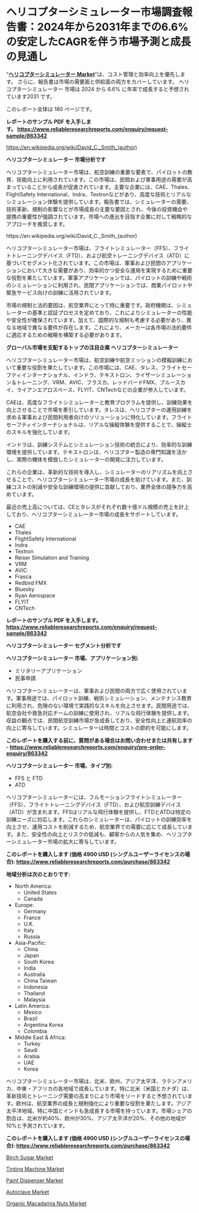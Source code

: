 <p><h1>ヘリコプターシミュレーター市場調査報告書：2024年から2031年までの6.6%の安定したCAGRを伴う市場予測と成長の見通し</h1></p><p>&ldquo;<strong><a href="https://www.reliableresearchreports.com/helicopter-simulator-r863342?utm_campaign=110&utm_medium=9&utm_source=Github&utm_content=ia&utm_term=10102024&utm_id=helicopter-simulator">ヘリコプターシミュレーター Market</a></strong>&rdquo;は、コスト管理と効率向上を優先します。 さらに、報告書は市場の需要面と供給面の両方をカバーしています。 ヘリコプターシミュレーター 市場は 2024 から 6.6% に年率で成長すると予想されています2031 です。</p>
<p>このレポート全体は 180 ページです。</p>
<p><strong>レポートのサンプル PDF を入手します。&nbsp;<a href="https://www.reliableresearchreports.com/enquiry/request-sample/863342?utm_campaign=110&utm_medium=9&utm_source=Github&utm_content=ia&utm_term=10102024&utm_id=helicopter-simulator">https://www.reliableresearchreports.com/enquiry/request-sample/863342</a></strong></p>
<p><a href="https://en.wikipedia.org/wiki/David_C._Smith_(author)?utm_campaign=110&utm_medium=9&utm_source=Github&utm_content=ia&utm_term=10102024&utm_id=helicopter-simulator">https://en.wikipedia.org/wiki/David_C._Smith_(author)</a></p>
<p><strong>ヘリコプターシミュレーター 市場分析です</strong></p>
<p><p>ヘリコプターシミュレーター市場は、航空訓練の重要な要素で、パイロットの教育、技能向上に利用されています。この市場は、民間および軍事用途の需要が高まっていることから成長が促進されています。主要な企業には、CAE、Thales、FlightSafety International、Indra、Textronなどがあり、高度な技術とリアルなシミュレーション体験を提供しています。報告書では、シミュレーターの需要、技術革新、規制の影響などが市場成長の主要な要因とされ、今後の投資機会や提携の重要性が強調されています。市場への進出を目指す企業に対して戦略的なアプローチを推奨します。</p></p>
<p>https://en.wikipedia.org/wiki/David_C._Smith_(author)</p>
<p><p>ヘリコプターシミュレーター市場は、フライトシミュレーター（FFS）、フライトトレーニングデバイス（FTD）、および航空トレーニングデバイス（ATD）に基づいてセグメント化されています。この市場は、軍事および民間のアプリケーションにおいて大きな需要があり、効率的かつ安全な運用を実現するために重要な役割を果たしています。軍事アプリケーションでは、パイロットの訓練や戦術のシミュレーションに利用され、民間アプリケーションでは、商業パイロットや緊急サービス向けの訓練に活用されています。</p><p>市場の規制と法的要因は、航空業界にとって特に重要です。政府機関は、シミュレーターの基準と認証プロセスを定めており、これによりシミュレーターの性能や安全性が確保されています。加えて、国際的な規制も考慮する必要があり、異なる地域で異なる要件が存在します。これにより、メーカーは各市場の法的要件に適応するための戦略を構築する必要があります。</p></p>
<p><strong>グローバル市場を支配するトップの注目企業 ヘリコプターシミュレーター</strong></p>
<p><p>ヘリコプターシミュレーター市場は、航空訓練や航空ミッションの模擬訓練において重要な役割を果たしています。この市場には、CAE、タレス、フライトセーフティインターナショナル、インドラ、テキストロン、ライザーシミュレーション＆トレーニング、VRM、AVIC、フラスカ、レッドバードFMX、ブルースカイ、ライアンエアロスペース、FLYIT、CNTechなどの企業が参入しています。</p><p>CAEは、高度なフライトシミュレーターと教育プログラムを提供し、訓練効果を向上させることで市場を牽引しています。タレスは、ヘリコプターの運用訓練を求める軍事および民間利用者向けのソリューションに特化しています。フライトセーフティインターナショナルは、リアルな操縦体験を提供することで、操縦士のスキルを強化しています。</p><p>インドラは、訓練システムとシミュレーション技術の統合により、効率的な訓練環境を提供しています。テキストロンは、ヘリコプター製造の専門知識を活かし、実際の機体を模倣したシミュレーターの開発に注力しています。</p><p>これらの企業は、革新的な技術を導入し、シミュレーターのリアリズムを向上させることで、ヘリコプターシミュレーター市場の成長を助けています。また、訓練コストの削減や安全な訓練環境の提供に貢献しており、業界全体の競争力を高めています。</p><p>最近の売上高については、CEとタレスがそれぞれ数十億ドル規模の売上を計上しており、ヘリコプターシミュレーター市場の成長をサポートしています。</p></p>
<p><ul><li>CAE</li><li>Thales</li><li>FlightSafety International</li><li>Indra</li><li>Textron</li><li>Reiser Simulation and Training</li><li>VRM</li><li>AVIC</li><li>Frasca</li><li>Redbird FMX</li><li>Bluesky</li><li>Ryan Aerospace</li><li>FLYIT</li><li>CNTech</li></ul></p>
<p><strong>レポートのサンプル PDF を入手します。 <a href="https://www.reliableresearchreports.com/enquiry/request-sample/863342?utm_campaign=110&utm_medium=9&utm_source=Github&utm_content=ia&utm_term=10102024&utm_id=helicopter-simulator">https://www.reliableresearchreports.com/enquiry/request-sample/863342</a></strong></p>
<p><strong>ヘリコプターシミュレーター セグメント分析です</strong></p>
<p><strong>ヘリコプターシミュレーター 市場、アプリケーション別:</strong></p>
<p><ul><li>ミリタリーアプリケーション</li><li>民事申請</li></ul></p>
<p><p>ヘリコプターシミュレーターは、軍事および民間の両方で広く使用されています。軍事用途では、パイロット訓練、戦術シミュレーション、メンテナンス教育に利用され、危険のない環境で実践的なスキルを向上させます。民間用途では、航空会社や救急対応チームの訓練に使用され、リアルな飛行体験を提供します。収益の観点では、民間航空訓練市場が急成長しており、安全性向上と運航効率の向上に寄与しています。シミュレーターは時間とコストの節約を可能にします。</p></p>
<p><strong>このレポートを購入する前に、質問がある場合はお問い合わせまたは共有します - <a href="https://www.reliableresearchreports.com/enquiry/pre-order-enquiry/863342?utm_campaign=110&utm_medium=9&utm_source=Github&utm_content=ia&utm_term=10102024&utm_id=helicopter-simulator">https://www.reliableresearchreports.com/enquiry/pre-order-enquiry/863342</a></strong></p>
<p><strong>ヘリコプターシミュレーター 市場、タイプ別:</strong></p>
<p><ul><li>FFS と FTD</li><li>ATD</li></ul></p>
<p><p>ヘリコプターシミュレーターには、フルモーションフライトシミュレーター（FFS）、フライトトレーニングデバイス（FTD）、および航空訓練デバイス（ATD）が含まれます。FFSはリアルな飛行体験を提供し、FTDとATDは特定の訓練ニーズに対応します。これらのシミュレーターは、パイロットの訓練効率を向上させ、運用コストを削減するため、航空業界での需要に応じて成長しています。また、安全性の向上とリスクの低減も、顧客からの人気を集め、ヘリコプターシミュレーター市場の拡大に寄与しています。</p></p>
<p><strong>このレポートを購入します (価格 4900 USD (シングルユーザーライセンスの場合): <a href="https://www.reliableresearchreports.com/purchase/863342?utm_campaign=110&utm_medium=9&utm_source=Github&utm_content=ia&utm_term=10102024&utm_id=helicopter-simulator">https://www.reliableresearchreports.com/purchase/863342</a></strong></p>
<p><strong>地域分析は次のとおりです:</strong></p>
<p><ul>
    <li>
        North America:
        <ul>
            <li>United States</li>
            <li>Canada</li>
        </ul>
    </li>
    <li>
        Europe:
        <ul>
            <li>Germany</li>
            <li>France</li>
            <li>U.K.</li>
            <li>Italy</li>
            <li>Russia</li>
        </ul>
    </li>
    <li>
        Asia-Pacific:
        <ul>
            <li>China</li>
            <li>Japan</li>
            <li>South Korea</li>
            <li>India</li>
            <li>Australia</li>
            <li>China Taiwan</li>
            <li>Indonesia</li>
            <li>Thailand</li>
            <li>Malaysia</li>
        </ul>
    </li>
    <li>
        Latin America:
        <ul>
            <li>Mexico</li>
            <li>Brazil</li>
            <li>Argentina Korea</li>
            <li>Colombia</li>
        </ul>
    </li>
    <li>
        Middle East & Africa:
        <ul>
            <li>Turkey</li>
            <li>Saudi</li>
            <li>Arabia</li>
            <li>UAE</li>
            <li>Korea</li>
        </ul>
    </li>
    </ul></p>
<p><p>ヘリコプターシミュレーター市場は、北米、欧州、アジア太平洋、ラテンアメリカ、中東・アフリカの各地域で成長しています。特に北米（米国とカナダ）は、革新技術とトレーニング需要の高まりにより市場をリードすると予想されています。欧州は、航空業界の成長と規制強化により重要な役割を果たします。アジア太平洋地域、特に中国とインドも急成長する市場を持っています。市場シェアの割合は、北米が約40%、欧州が30%、アジア太平洋が20%、その他の地域が10%と予測されています。</p></p>
<p><strong>このレポートを購入します (価格 4900 USD (シングルユーザーライセンスの場合): <a href="https://www.reliableresearchreports.com/purchase/863342?utm_campaign=110&utm_medium=9&utm_source=Github&utm_content=ia&utm_term=10102024&utm_id=helicopter-simulator">https://www.reliableresearchreports.com/purchase/863342</a></strong></p>
<p><p><a href="https://issuu.com/reportprime-2/docs/birch-sugar-market-size-2030.pptx_56aeb92cc696d3?utm_campaign=110&utm_medium=9&utm_source=Github&utm_content=ia&utm_term=10102024&utm_id=helicopter-simulator">Birch Sugar Market</a></p><p><a href="https://github.com/HeatherFernandez476/Market-Research-Report-List-1/blob/main/tinting-machine-market.md?utm_campaign=110&utm_medium=9&utm_source=Github&utm_content=ia&utm_term=10102024&utm_id=helicopter-simulator">Tinting Machine Market</a></p><p><a href="https://github.com/Rekhakhatun65/Market-Research-Report-List-1/blob/main/paint-dispenser-market.md?utm_campaign=110&utm_medium=9&utm_source=Github&utm_content=ia&utm_term=10102024&utm_id=helicopter-simulator">Paint Dispenser Market</a></p><p><a href="https://www.linkedin.com/pulse/autoclave-market-report-product-type-range-200-liter-lessrange-coy8c?utm_campaign=110&utm_medium=9&utm_source=Github&utm_content=ia&utm_term=10102024&utm_id=helicopter-simulator">Autoclave Market</a></p><p><a href="https://issuu.com/reportprime-2/docs/organic-macadamia-nuts-market-size-_365ba6f3c058ca?utm_campaign=110&utm_medium=9&utm_source=Github&utm_content=ia&utm_term=10102024&utm_id=helicopter-simulator">Organic Macadamia Nuts Market</a></p></p>